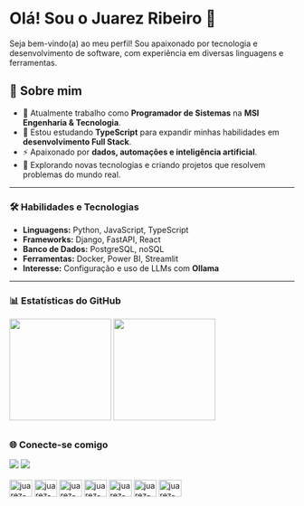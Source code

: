 # Olá! Sou o Juarez Ribeiro 👋
Seja bem-vindo(a) ao meu perfil! Sou apaixonado por tecnologia e desenvolvimento de software, com experiência em diversas linguagens e ferramentas.

## 🚀 Sobre mim
- 🔭 Atualmente trabalho como **Programador de Sistemas** na **MSI Engenharia & Tecnologia**.
- 🌱 Estou estudando **TypeScript** para expandir minhas habilidades em **desenvolvimento Full Stack**.
- ⚡ Apaixonado por **dados, automações e inteligência artificial**.
- 💼 Explorando novas tecnologias e criando projetos que resolvem problemas do mundo real.

---

### 🛠 Habilidades e Tecnologias
- **Linguagens:** Python, JavaScript, TypeScript
- **Frameworks:** Django, FastAPI, React
- **Banco de Dados:** PostgreSQL, noSQL
- **Ferramentas:** Docker, Power BI, Streamlit
- **Interesse:** Configuração e uso de LLMs com **Ollama**

---

### 📊 Estatísticas do GitHub
<div>
  <img height="180em" src="https://github-readme-stats.vercel.app/api?username=juarezrbr1&show_icons=true&theme=radical" />  
  <img height="180em" src="https://github-readme-stats.vercel.app/api/top-langs/?username=juarezrbr1&layout=compact&theme=radical" />  
</div>

##
### 🌐 Conecte-se comigo
<div>
  <a href="https://www.linkedin.com/in/juarez-ribeiro" target="_blank"><img src="https://img.shields.io/badge/LinkedIn-0077B5?style=for-the-badge&logo=linkedin&logoColor=white" target="_blank"></a>
  <a href="https://www.instagram.com/juarez.ribeiro/" target="_blank"><img src="https://img.shields.io/badge/Instagram-E4405F?style=for-the-badge&logo=instagram&logoColor=white" target="_blank"></a>
</div>

<div style="display: inline_block"><br>
  <img align="center" alt="juarez-python" height="30" width="40" src="https://cdn.jsdelivr.net/gh/devicons/devicon@latest/icons/python/python-original.svg" />
  <img align="center" alt="juarez-python" height="30" width="40" src="https://cdn.jsdelivr.net/gh/devicons/devicon@latest/icons/django/django-plain.svg" />
  <img align="center" alt="juarez-python" height="30" width="40" src="https://cdn.jsdelivr.net/gh/devicons/devicon@latest/icons/djangorest/djangorest-original.svg" />
  <img align="center" alt="juarez-js" height="30" width="40" src="https://cdn.jsdelivr.net/gh/devicons/devicon@latest/icons/javascript/javascript-original.svg"/>
  <img align="center" alt="juarez-ts" height="30" width="40" src="https://cdn.jsdelivr.net/gh/devicons/devicon@latest/icons/typescript/typescript-original.svg" />
  <img align="center" alt="juarez-ts" height="30" width="40" src="https://cdn.jsdelivr.net/gh/devicons/devicon@latest/icons/docker/docker-original.svg" />
  <img align="center" alt="juarez-ts" height="30" width="40" src="https://cdn.jsdelivr.net/gh/devicons/devicon@latest/icons/dynamodb/dynamodb-original.svg"/>
</div>
